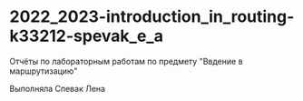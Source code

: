 # 2022_2023-introduction_in_routing-k33212-spevak_e_a
Отчёты по лабораторным работам по предмету "Ввдение в маршрутизацию"

Выполняла Спевак Лена
